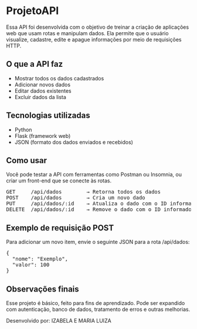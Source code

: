 <h1>ProjetoAPI</h1>

<p>Essa API foi desenvolvida com o objetivo de treinar a criação de aplicações web que usam rotas e manipulam dados. Ela permite que o usuário visualize, cadastre, edite e apague informações por meio de requisições HTTP.</p>

<h2>O que a API faz</h2>
<ul>
  <li>Mostrar todos os dados cadastrados</li>
  <li>Adicionar novos dados</li>
  <li>Editar dados existentes</li>
  <li>Excluir dados da lista</li>
</ul>

<h2>Tecnologias utilizadas</h2>
<ul>
  <li>Python</li>
  <li>Flask (framework web)</li>
  <li>JSON (formato dos dados enviados e recebidos)</li>
</ul>

<h2>Como usar</h2>
<p>Você pode testar a API com ferramentas como Postman ou Insomnia, ou criar um front-end que se conecte às rotas.</p>

<pre>
GET     /api/dados        → Retorna todos os dados
POST    /api/dados        → Cria um novo dado
PUT     /api/dados/:id    → Atualiza o dado com o ID informado
DELETE  /api/dados/:id    → Remove o dado com o ID informado
</pre>

<h2>Exemplo de requisição POST</h2>
<p>Para adicionar um novo item, envie o seguinte JSON para a rota /api/dados:</p>

<pre>
{
  "nome": "Exemplo",
  "valor": 100
}
</pre>

<h2>Observações finais</h2>
<p>Esse projeto é básico, feito para fins de aprendizado. Pode ser expandido com autenticação, banco de dados, tratamento de erros e outras melhorias.</p>

<p>Desenvolvido por: IZABELA E MARIA LUIZA</p>
